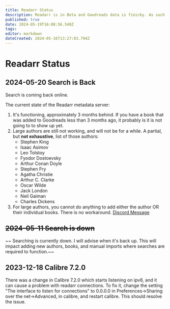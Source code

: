 ```yaml
---
title: Readarr Status
description: Readarr is in Beta and Goodreads data is finicky. As such this page documents the status and known issues.
published: true
date: 2024-05-19T16:08:56.540Z
tags: 
editor: markdown
dateCreated: 2024-05-16T13:27:03.794Z
---
```


# Readarr Status

## 2024-05-20 Search is Back

Search is coming back online.

The current state of the Readarr metadata server: 
1. It's functioning, approximately 3 months behind. If you have a book that was added to Goodreads less than 3 months ago, it probably is it is not going to to show up yet.
1. Large authors are still not working, and will not be for a while. A partial, but **not exhaustive**, list of those authors:     
    - Stephen King
    - Isaac Asimov
    - Leo Tolstoy
    - Fyodor Dostoevsky
    - Arthur Conan Doyle
    - Stephen Fry
    - Agatha Christie
    - Arthur C. Clarke
    - Oscar Wilde
    - Jack London
    - Neil Gaiman
    - Charles Dickens
1. For large authors, you cannot do anything to add either the author OR their individual books. There is no workaround.
[Discord Message](https://discord.com/channels/264387956343570434/1028840624864120872/1230155166334849025)

## ~~2024-05-11 Search is down~~
~~
Searching is currently down. I will advise when it's back up. This will impact adding new authors, books, and manual imports where searches are required to function.~~

## 2023-12-18 Calibre 7.2.0

There was a change in Calibre 7.2.0 which starts listening on ipv6, and it can cause a problem with readarr connections. To fix it, change the setting "The interface to listen for connections" to 0.0.0.0 in Preferences->Sharing over the net->Advanced, in calibre, and restart calibre. This should resolve the issue.
